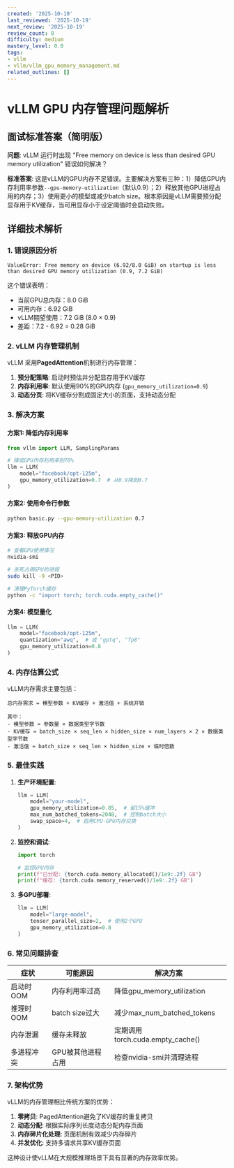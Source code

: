 ```yaml
---
created: '2025-10-19'
last_reviewed: '2025-10-19'
next_review: '2025-10-19'
review_count: 0
difficulty: medium
mastery_level: 0.0
tags:
- vllm
- vllm/vllm_gpu_memory_management.md
related_outlines: []
---
```


# vLLM GPU 内存管理问题解析

## 面试标准答案（简明版）

**问题**: vLLM 运行时出现 "Free memory on device is less than desired GPU memory utilization" 错误如何解决？

**标准答案**: 
这是vLLM的GPU内存不足错误。主要解决方案有三种：1）降低GPU内存利用率参数`--gpu-memory-utilization`（默认0.9）；2）释放其他GPU进程占用的内存；3）使用更小的模型或减少batch size。根本原因是vLLM需要预分配显存用于KV缓存，当可用显存小于设定阈值时会启动失败。

## 详细技术解析

### 1. 错误原因分析

```
ValueError: Free memory on device (6.92/8.0 GiB) on startup is less than desired GPU memory utilization (0.9, 7.2 GiB)
```

这个错误表明：
- 当前GPU总内存：8.0 GiB
- 可用内存：6.92 GiB  
- vLLM期望使用：7.2 GiB (8.0 × 0.9)
- 差距：7.2 - 6.92 = 0.28 GiB

### 2. vLLM 内存管理机制

vLLM 采用**PagedAttention**机制进行内存管理：

1. **预分配策略**: 启动时预估并分配显存用于KV缓存
2. **内存利用率**: 默认使用90%的GPU内存 (`gpu_memory_utilization=0.9`)
3. **动态分页**: 将KV缓存分割成固定大小的页面，支持动态分配

### 3. 解决方案

#### 方案1: 降低内存利用率
```python
from vllm import LLM, SamplingParams

# 降低GPU内存利用率到70%
llm = LLM(
    model="facebook/opt-125m",
    gpu_memory_utilization=0.7  # 从0.9降到0.7
)
```

#### 方案2: 使用命令行参数
```bash
python basic.py --gpu-memory-utilization 0.7
```

#### 方案3: 释放GPU内存
```bash
# 查看GPU使用情况
nvidia-smi

# 杀死占用GPU的进程
sudo kill -9 <PID>

# 清理PyTorch缓存
python -c "import torch; torch.cuda.empty_cache()"
```

#### 方案4: 模型量化
```python
llm = LLM(
    model="facebook/opt-125m",
    quantization="awq",  # 或 "gptq", "fp8"
    gpu_memory_utilization=0.8
)
```

### 4. 内存估算公式

vLLM内存需求主要包括：

```
总内存需求 = 模型参数 + KV缓存 + 激活值 + 系统开销

其中：
- 模型参数 ≈ 参数量 × 数据类型字节数
- KV缓存 ≈ batch_size × seq_len × hidden_size × num_layers × 2 × 数据类型字节数
- 激活值 ≈ batch_size × seq_len × hidden_size × 临时倍数
```

### 5. 最佳实践

1. **生产环境配置**:
   ```python
   llm = LLM(
       model="your-model",
       gpu_memory_utilization=0.85,  # 留15%缓冲
       max_num_batched_tokens=2048,  # 控制batch大小
       swap_space=4,  # 启用CPU-GPU内存交换
   )
   ```

2. **监控和调试**:
   ```python
   import torch
   
   # 监控GPU内存
   print(f"已分配: {torch.cuda.memory_allocated()/1e9:.2f} GB")
   print(f"缓存: {torch.cuda.memory_reserved()/1e9:.2f} GB")
   ```

3. **多GPU部署**:
   ```python
   llm = LLM(
       model="large-model",
       tensor_parallel_size=2,  # 使用2个GPU
       gpu_memory_utilization=0.8
   )
   ```

### 6. 常见问题排查

| 症状       | 可能原因          | 解决方案                         |
| ---------- | ----------------- | -------------------------------- |
| 启动时OOM  | 内存利用率过高    | 降低gpu_memory_utilization       |
| 推理时OOM  | batch size过大    | 减少max_num_batched_tokens       |
| 内存泄漏   | 缓存未释放        | 定期调用torch.cuda.empty_cache() |
| 多进程冲突 | GPU被其他进程占用 | 检查nvidia-smi并清理进程         |

### 7. 架构优势

vLLM的内存管理相比传统方案的优势：

1. **零拷贝**: PagedAttention避免了KV缓存的重复拷贝
2. **动态分配**: 根据实际序列长度动态分配内存页面
3. **内存碎片化处理**: 页面机制有效减少内存碎片
4. **并发优化**: 支持多请求共享KV缓存页面

这种设计使vLLM在大规模推理场景下具有显著的内存效率优势。
